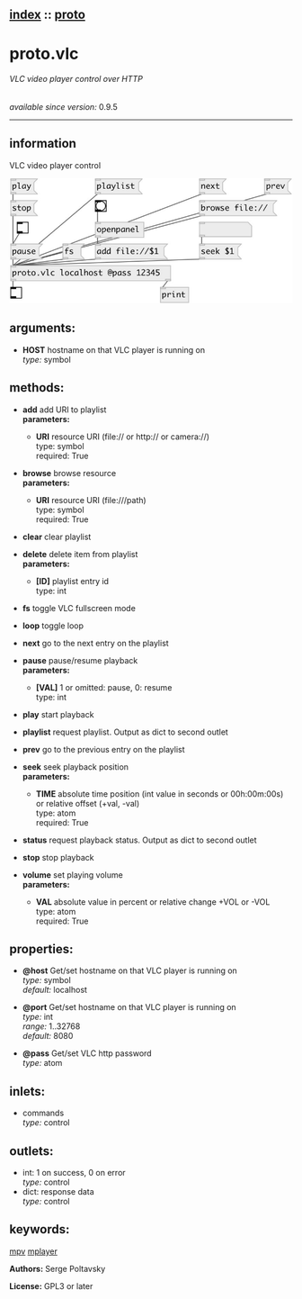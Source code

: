 [index](index.html) :: [proto](category_proto.html)
---

# proto.vlc

###### VLC video player control over HTTP

*available since version:* 0.9.5

---


## information
VLC video player control


[![example](../examples/img/proto.vlc.jpg)](../examples/pd/proto.vlc.pd)



## arguments:

* **HOST**
hostname on that VLC player is running on<br>
_type:_ symbol<br>



## methods:

* **add**
add URI to playlist<br>
  __parameters:__
  - **URI** resource URI (file:// or http:// or camera://)<br>
    type: symbol <br>
    required: True <br>

* **browse**
browse resource<br>
  __parameters:__
  - **URI** resource URI (file:///path)<br>
    type: symbol <br>
    required: True <br>

* **clear**
clear playlist<br>

* **delete**
delete item from playlist<br>
  __parameters:__
  - **[ID]** playlist entry id<br>
    type: int <br>

* **fs**
toggle VLC fullscreen mode<br>

* **loop**
toggle loop<br>

* **next**
go to the next entry on the playlist<br>

* **pause**
pause/resume playback<br>
  __parameters:__
  - **[VAL]** 1 or omitted: pause, 0: resume<br>
    type: int <br>

* **play**
start playback<br>

* **playlist**
request playlist. Output as dict to second outlet<br>

* **prev**
go to the previous entry on the playlist<br>

* **seek**
seek playback position<br>
  __parameters:__
  - **TIME** absolute time position (int value in seconds or 00h:00m:00s) or relative offset (+val, -val)<br>
    type: atom <br>
    required: True <br>

* **status**
request playback status. Output as dict to second outlet<br>

* **stop**
stop playback<br>

* **volume**
set playing volume<br>
  __parameters:__
  - **VAL** absolute value in percent or relative change +VOL or -VOL<br>
    type: atom <br>
    required: True <br>




## properties:

* **@host** 
Get/set hostname on that VLC player is running on<br>
_type:_ symbol<br>
_default:_ localhost<br>

* **@port** 
Get/set hostname on that VLC player is running on<br>
_type:_ int<br>
_range:_ 1..32768<br>
_default:_ 8080<br>

* **@pass** 
Get/set VLC http password<br>
_type:_ atom<br>



## inlets:

* commands<br>
_type:_ control



## outlets:

* int: 1 on success, 0 on error<br>
_type:_ control
* dict: response data<br>
_type:_ control



## keywords:

[mpv](keywords/mpv.html)
[mplayer](keywords/mplayer.html)






**Authors:** Serge Poltavsky




**License:** GPL3 or later





